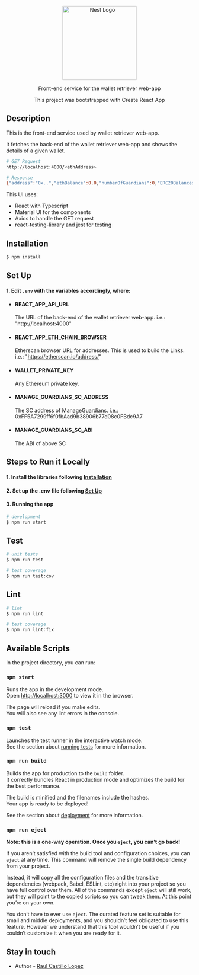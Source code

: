 <p align="center">
  <a href="http://nestjs.com/" target="blank"><img src="https://logovectordl.com/wp-content/uploads/2020/11/argent-xyz-logo-vector.png" width="200" alt="Nest Logo" /></a>
</p>

[circleci-image]: https://img.shields.io/circleci/build/github/nestjs/nest/master?token=abc123def456
[circleci-url]: https://circleci.com/gh/nestjs/nest

  <p align="center">Front-end service for the wallet retriever web-app</p>
  <p align="center">This project was bootstrapped with Create React App</p>

## Description

This is the front-end service used by wallet retriever web-app.

It fetches the back-end of the wallet retriever web-app and shows the details of a given wallet.

```bash
# GET Request
http://localhost:4000/<ethAddress>

# Response
{"address":"0x..","ethBalance":0.0,"numberOfGuardians":0,"ERC20Balances":[]}
```

This UI uses:
- React with Typescript
- Material UI for the components
- Axios to handle the GET request
- react-testing-library and jest for testing

## Installation
```bash
$ npm install
```

## Set Up
#### 1. Edit `.env` with the variables accordingly, where:
- #### REACT_APP_API_URL
  The URL of the back-end of the wallet retriever web-app. i.e.: "http://localhost:4000"
- #### REACT_APP_ETH_CHAIN_BROWSER
  Etherscan browser URL for addresses. This is used to build the Links. i.e.: "https://etherscan.io/address/"
- #### WALLET_PRIVATE_KEY
  Any Ethereum private key.
- #### MANAGE_GUARDIANS_SC_ADDRESS
  The SC address of ManageGuardians. i.e.: 0xFF5A7299ff6f0fbAad9b38906b77d08c0FBdc9A7
- #### MANAGE_GUARDIANS_SC_ABI
  The ABI of above SC

## Steps to Run it Locally
#### 1. Install the libraries following [Installation](#nstallation)
#### 2. Set up the .env file following [Set Up](#set-up)
#### 3. Running the app
```bash
# development
$ npm run start
```

## Test
```bash
# unit tests
$ npm run test

# test coverage
$ npm run test:cov
```

## Lint
```bash
# lint
$ npm run lint

# test coverage
$ npm run lint:fix
```

## Available Scripts

In the project directory, you can run:

### `npm start`

Runs the app in the development mode.\
Open [http://localhost:3000](http://localhost:3000) to view it in the browser.

The page will reload if you make edits.\
You will also see any lint errors in the console.

### `npm test`

Launches the test runner in the interactive watch mode.\
See the section about [running tests](https://facebook.github.io/create-react-app/docs/running-tests) for more information.

### `npm run build`

Builds the app for production to the `build` folder.\
It correctly bundles React in production mode and optimizes the build for the best performance.

The build is minified and the filenames include the hashes.\
Your app is ready to be deployed!

See the section about [deployment](https://facebook.github.io/create-react-app/docs/deployment) for more information.

### `npm run eject`

**Note: this is a one-way operation. Once you `eject`, you can’t go back!**

If you aren’t satisfied with the build tool and configuration choices, you can `eject` at any time. This command will remove the single build dependency from your project.

Instead, it will copy all the configuration files and the transitive dependencies (webpack, Babel, ESLint, etc) right into your project so you have full control over them. All of the commands except `eject` will still work, but they will point to the copied scripts so you can tweak them. At this point you’re on your own.

You don’t have to ever use `eject`. The curated feature set is suitable for small and middle deployments, and you shouldn’t feel obligated to use this feature. However we understand that this tool wouldn’t be useful if you couldn’t customize it when you are ready for it.

## Stay in touch

- Author - [Raul Castillo Lopez](https://www.linkedin.com/in/raulcastillolopez/)
